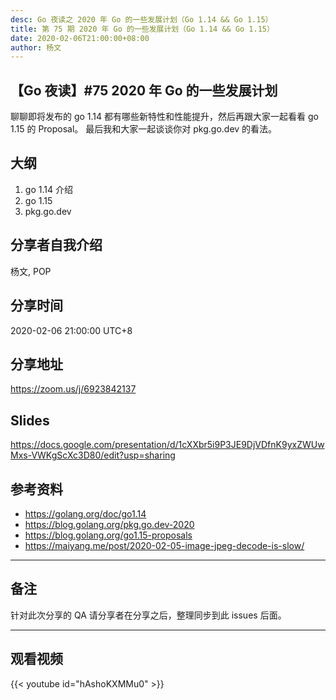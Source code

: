 ```yaml
---
desc: Go 夜读之 2020 年 Go 的一些发展计划（Go 1.14 && Go 1.15）
title: 第 75 期 2020 年 Go 的一些发展计划（Go 1.14 && Go 1.15）
date: 2020-02-06T21:00:00+08:00
author: 杨文
---
```


## 【Go 夜读】#75 2020 年 Go 的一些发展计划

聊聊即将发布的 go 1.14 都有哪些新特性和性能提升，然后再跟大家一起看看 go 1.15 的 Proposal。
最后我和大家一起谈谈你对 pkg.go.dev 的看法。

## 大纲

1. go 1.14 介绍
2. go 1.15
3. pkg.go.dev

## 分享者自我介绍

杨文, POP

## 分享时间

2020-02-06 21:00:00 UTC+8

## 分享地址

https://zoom.us/j/6923842137

## Slides

https://docs.google.com/presentation/d/1cXXbr5i9P3JE9DjVDfnK9yxZWUwMxs-VWKgScXc3D80/edit?usp=sharing

## 参考资料

- https://golang.org/doc/go1.14
- https://blog.golang.org/pkg.go.dev-2020
- https://blog.golang.org/go1.15-proposals
- https://maiyang.me/post/2020-02-05-image-jpeg-decode-is-slow/

----

## 备注

针对此次分享的 QA 请分享者在分享之后，整理同步到此 issues 后面。


---

## 观看视频

{{< youtube id="hAshoKXMMu0" >}}
